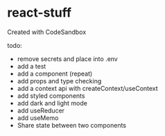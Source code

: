 # react-stuff
Created with CodeSandbox


todo:
- remove secrets and place into .env
- add a test
- add a component (repeat)
- add props and type checking
- add a context api with createContext/useContext
- add styled components
- add dark and light mode
- add useReducer
- add useMemo
- Share state between two components
